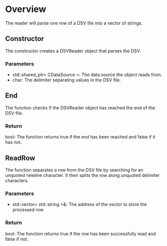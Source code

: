 # Overview
The reader will parse one row of a DSV file into a vector of strings.

## Constructor
The constructor creates a DSVReader object that parses the DSV.
### Parameters
* std::shared_ptr< CDataSource >: The data source the object reads from.
* char: The delimiter separating values in the DSV file.

## End
The function checks if the DSVReader object has reached the end of the DSV file.
### Return
bool: The function returns true if the end has been reached and false if it has not.

## ReadRow
The function separates a row from the DSV file by searching for an unquoted newline character. It then splits the row along unquoted delimiter characters.
### Parameters
* std::vector< std::string >&: The address of the vector to store the processed row.
### Return
bool: The function returns true if the row has been successfully read and false if not.
